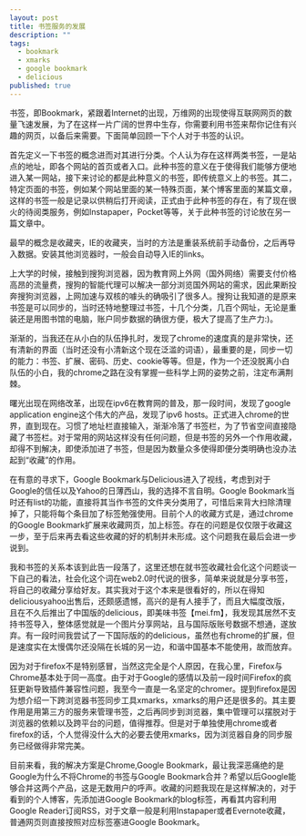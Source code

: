 ```yaml
---
layout: post
title: 书签服务的发展
description: ""
tags: 
  - bookmark
  - xmarks
  - google bookmark
  - delicious
published: true
---
```


书签，即Bookmark，紧跟着Internet的出现，万维网的出现使得互联网网页的数量飞速发展，为了在这样一片广阔的世界中生存，你需要利用书签来帮你记住有兴趣的网页，以备后来需要。下面简单回顾一下个人对于书签的认识。

首先定义一下书签的概念进而对其进行分类。个人认为存在这样两类书签，一是站点的地址，即各个网站的首页或者入口。此种书签的意义在于使得我们能够方便地进入某一网站，接下来讨论的都是此种意义的书签，即传统意义上的书签。其二，特定页面的书签，例如某个网站里面的某一特殊页面，某个博客里面的某篇文章，这样的书签一般是记录以供稍后打开阅读，正式由于此种书签的存在，有了现在很火的待阅类服务，例如Instapaper，Pocket等等，关于此种书签的讨论放在另一篇文章中。

最早的概念是收藏夹，IE的收藏夹，当时的方法是重装系统前手动备份，之后再导入数据。安装其他浏览器时，一般会自动导入IE的links。

上大学的时候，接触到搜狗浏览器，因为教育网上外网（国外网络）需要支付价格高昂的流量费，搜狗的智能代理可以解决一部分浏览国外网站的需求，因此果断投奔搜狗浏览器，上网加速与双核的噱头的确吸引了很多人。搜狗让我知道的是原来书签是可以同步的，当时还特地整理过书签，十几个分类，几百个网址，无论是重装还是用图书馆的电脑，账户同步数据的确很方便，极大了提高了生产力:)。

渐渐的，当我还在从小白的队伍挣扎时，发现了chrome的速度真的是非常快，还有清新的界面（当时还没有小清新这个现在泛滥的词语），最重要的是，同步一切的能力：书签、扩展、密码、历史、cookie等等。但是，作为一个还没脱离小白队伍的小白，我的chrome之路在没有掌握一些科学上网的姿势之前，注定布满荆棘。

曙光出现在网络改革，出现在ipv6在教育网的普及，那一段时间，发现了google application engine这个伟大的产品，发现了ipv6 hosts。正式进入chrome的世界，直到现在。习惯了地址栏直接输入，渐渐冷落了书签栏，为了节省空间直接隐藏了书签栏。对于常用的网站这样没有任何问题，但是书签的另外一个作用收藏，却得不到解决，即使添加进了书签，但是因为数量众多使得即便分类明确也没办法起到“收藏”的作用。

在有意的寻求下，Google Bookmark与Delicious进入了视线，考虑到对于Google的信任以及Yahoo的日薄西山，我的选择不言自明。Google Bookmark当时还有list的功能，直接将其当作书签的文件夹分类用了，可惜后来背大扫除清理掉了，只能将每个条目加了标签勉强使用。目前个人的收藏方式是，通过chrome的Google Bookmark扩展来收藏网页，加上标签。存在的问题是仅仅限于收藏这一步，至于后来再去看这些收藏的好的机制并未形成。这个问题我在最后会进一步说到。

我和书签的关系本该到此告一段落了，这里还想在就书签收藏社会化这个问题谈一下自己的看法，社会化这个词在web2.0时代说的很多，简单来说就是分享书签，将自己的收藏分享给好友。其实我对于这个本来是很看好的，所以在得知deliciousyahoo出售后，还颇感遗憾，高兴的是有人接手了，而且大幅度改版，且在不久后推出了中国版的delicious，即美味书签【mei.fm】，我发现其居然不支持书签导入，整体感觉就是一个图片分享网站，且与国际版账号数据不想通，遂放弃。有一段时间我尝试了一下国际版的的delicious，虽然也有chrome的扩展，但是速度实在太慢偶尔还没隔在长城的另一边，和谐中国基本不能使用，故而放弃。

因为对于firefox不是特别感冒，当然这完全是个人原因，在我心里，Firefox与Chrome基本处于同一高度。由于对于Google的感情以及前一段时间Firefox的疯狂更新导致插件兼容性问题，我至今一直是一名坚定的chromer。提到firefox是因为想介绍一下跨浏览器书签同步工具xmarks，xmarks的用户还是很多的。其主要作用是用第三方的服务来管理书签，之后再同步到浏览器，集中管理可以摆脱对于浏览器的依赖以及跨平台的问题，值得推荐。但是对于单独使用chrome或者firefox的话，个人觉得没什么大的必要去使用xmarks，因为浏览器自身的同步服务已经做得非常完美。

目前来看，我的解决方案是Chrome,Google Bookmark，最让我深恶痛绝的是Google为什么不将Chrome的书签与Google Bookmark合并？希望以后Google能够合并这两个产品，这是无数用户的呼声。收藏的问题我现在是这样解决的，对于看到的个人博客，先添加进Google Bookmark的blog标签，再看其内容利用Google Reader订阅RSS，对于文章一般是利用Instapaper或者Evernote收藏，普通网页则直接按照对应标签塞进Google Bookmark。

